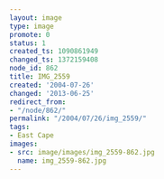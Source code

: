 ```yaml
---
layout: image
type: image
promote: 0
status: 1
created_ts: 1090861949
changed_ts: 1372159408
node_id: 862
title: IMG_2559
created: '2004-07-26'
changed: '2013-06-25'
redirect_from:
- "/node/862/"
permalink: "/2004/07/26/img_2559/"
tags:
- East Cape
images:
- src: image/images/img_2559-862.jpg
  name: img_2559-862.jpg
---
```


